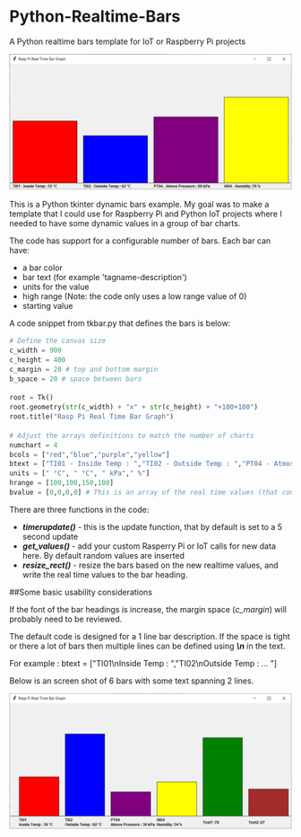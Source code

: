 # Python-Realtime-Bars
A Python realtime bars template for IoT or Raspberry Pi projects

![tkbar](tkbar.png)

This is a Python tkinter dynamic bars example. My goal was to make a template that I could use for Raspberry Pi and Python IoT projects where I needed to have some dynamic values in a group of bar charts.




The code has support for a configurable number of bars. Each bar can have:
- a bar color
- bar text (for example 'tagname-description')
- units for the value
- high range (Note: the code only uses a low range value of 0)
- starting value

A code snippet from tkbar.py that defines the bars is below:  
```python
# Define the canvas size 
c_width = 900
c_height = 400
c_margin = 20 # top and bottom margin
b_space = 20 # space between bars

root = Tk()
root.geometry(str(c_width) + "x" + str(c_height) + "+100+100")
root.title("Rasp Pi Real Time Bar Graph")

# Adjust the arrays definitions to match the number of charts
numchart = 4
bcols = ["red","blue","purple","yellow"]
btext = ["TI01 - Inside Temp : ","TI02 - Outside Temp : ","PT04 - Atmos Pressure : ","HI04 - Humidity :"]
units = [" °C", " °C", " kPa"," %"]
hrange = [100,100,150,100]
bvalue = [0,0,0,0] # This is an array of the real time values (that come from a Rasp Pi, IoT, etc.)
```

There are three functions in the code:

- **_timerupdate()_** - this is the update function, that by default is set to a 5 second update
- **_get_values()_** - add your custom Rasperry Pi or IoT calls for new data here. By default random values are inserted
- **_resize_rect()_** - resize the bars based on the new realtime values, and write the real time values to the bar heading.

##Some basic usability considerations

If the font of the bar headings is increase, the margin space (_c_margin_) will probably need to be reviewed.

The default code is designed for a 1 line bar description. If the space is tight or there a lot of bars then multiple lines can be defined using  **_\n_** in the text.

For example : btext = ["TI01\nInside Temp : ","TI02\nOutside Temp : ... "]

Below is an screen shot of 6 bars with some text spanning 2 lines.

![tkbar_2lines](tkbar_2lines.png)





